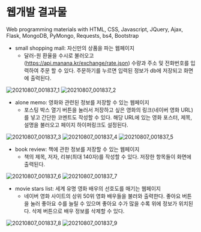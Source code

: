 # 웹개발 결과물

Web programming materials
with HTML, CSS, Javascript, JQuery, Ajax, Flask, MongoDB, PyMongo, Requests, bs4, Bootstrap

* small shopping mall: 자신만의 상품을 파는 웹페이지
	* 달러-원 환율을 수시로 불러오고 (https://api.manana.kr/exchange/rate.json)
	  수량과 주소 및 전화번호를 입력하여 주문 할 수 있다.
	  주문하기를 누르면 입력된 정보가 db에 저장되고 화면에 출력된다.
	  
![20210807_001837_1](https://user-images.githubusercontent.com/20348923/128533553-0a8f6265-7a9b-4ae1-baa6-b73a77a6fe4f.png)
![20210807_001837_2](https://user-images.githubusercontent.com/20348923/128533558-7a5d6860-ab89-469b-9524-c7519b65d074.png)

* alone memo: 영화와 관련된 정보를 저장할 수 있는 웹페이지
	* 포스팅 박스 열기 버튼을 눌러서 저장하고 싶은 영화의 링크(네이버 영화 URL)를 넣고 간단한 코멘트도 작성할 수 있다. 해당 URL에 있는 영화 포스터, 제목, 설명을 불러오고 페이지 하이퍼링크도 설정된다. 

![20210807_001837_3](https://user-images.githubusercontent.com/20348923/128533559-f1cde8eb-0484-4c1d-bf49-60ead84c4f58.png)
![20210807_001837_4](https://user-images.githubusercontent.com/20348923/128533561-e3a227c0-4f7e-4b96-8444-036d447d9479.png)
![20210807_001837_5](https://user-images.githubusercontent.com/20348923/128533565-9a7654ef-f5b2-4744-b082-d6134697dbb5.png)

* book review: 책에 관한 정보를 저장할 수 있는 웹페이지
	* 책의 제목, 저자, 리뷰(최대 140자)를 작성할 수 있다. 저장한 항목들이 화면에 출력된다.
	
![20210807_001837_6](https://user-images.githubusercontent.com/20348923/128533568-5a17d21d-d865-48f6-bce3-6ed46de3465f.png)
![20210807_001837_7](https://user-images.githubusercontent.com/20348923/128533570-48b498f4-e4d3-4f5d-8e64-c2693ee4753b.png)

* movie stars list: 세계 유명 영화 배우의 선호도를 매기는 웹페이지
	* 네이버 영화 사이트의 상위 50위 영화 배우들을 불러와 출력한다. 좋아요 버튼을 눌러 좋아요 수를 늘릴 수 있으며 좋아요 수가 많을 수록 위에 정보가 위치된다. 삭제 버튼으로 배우 정보를 삭제할 수 있다.

![20210807_001837_8](https://user-images.githubusercontent.com/20348923/128533571-2d6d8993-87ef-49be-9626-b9fae8248d3e.png)
![20210807_001837_9](https://user-images.githubusercontent.com/20348923/128533575-260c7184-6d1c-4d08-b3ee-0001490d55ed.png)
